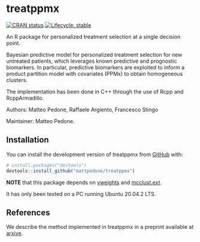 
<!-- README.md is generated from README.Rmd. Please edit that file -->

# treatppmx

<!-- badges: start -->

[![CRAN
status](https://www.r-pkg.org/badges/version/treatppmx)](https://CRAN.R-project.org/package=treatppmx)
[![Lifecycle:
stable](https://img.shields.io/badge/lifecycle-stable-brightgreen.svg)](https://lifecycle.r-lib.org/articles/stages.html#stable)
<!-- badges: end -->

An R package for personalized treatment selection at a single decision
point.

Bayesian predictive model for personalized treatment selection for new
untreated patients, which leverages known predictive and prognostic
biomarkers. In particular, predictive biomarkers are exploited to inform
a product partition model with covariates (PPMx) to obtain homogeneous
clusters.

The implementation has been done in C++ through the use of Rcpp and
RcppArmadillo.

Authors: Matteo Pedone, Raffaele Argiento, Francesco Stingo

Maintainer: Matteo Pedone.

## Installation

You can install the development version of treatppmx from
[GitHub](https://github.com/) with:

``` r
# install.packages("devtools")
devtools::install_github("mattpedone/treatppmx")
```

**NOTE** that this package depends on
[vweights](https://github.com/mattpedone/vweights) and
[mcclust.ext](https://github.com/sarawade/mcclust.ext).

It has only been tested on a PC running Ubuntu 20.04.2 LTS.

## References 

We describe the method implemented in treatppmx in a preprint available at [arxive](https://arxiv.org/pdf/2210.06030.pdf).
